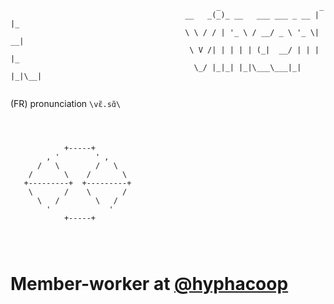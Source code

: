  
```
                                              _                      _   
                                       __   _(_)_ __   ___ ___ _ __ | |_ 
                                       \ \ / / | '_ \ / __/ _ \ '_ \| __|
                                        \ V /| | | | | (_|  __/ | | | |_ 
                                         \_/ |_|_| |_|\___\___|_| |_|\__|                   


```

(FR) pronunciation `\vɛ̃.sɑ̃\`


```


  
            +-----+
        , '        ' ,
      /   \        /   \
    /       \    /       \
   +---------+  +---------+
    \       /    \       /
      \   /        \   /
        '             '
            +-----+


  
```
# Member-worker at [@hyphacoop](../../../../hyphacoop)  
<!--
**tripledoublev/tripledoublev** is a ✨ _special_ ✨ repository because its `README.md` (this file) appears on your GitHub profile.

Here are some ideas to get you started:

- 🔭 I’m currently working on ...
- 🌱 I’m currently learning ...
- 👯 I’m looking to collaborate on ...
- 🤔 I’m looking for help with ...
- 💬 Ask me about ...
- 📫 How to reach me: ...
- 😄 Pronouns: ...
- ⚡ Fun fact: ...
-->
